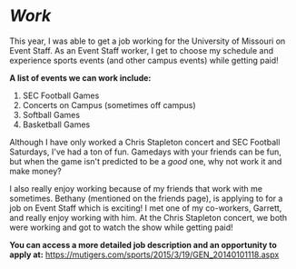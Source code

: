 # *Work*
This year, I was able to get a job working for the University of Missouri on Event Staff. As an Event Staff worker, I get to choose my schedule and experience sports events (and other campus events) while getting paid!

**A list of events we can work include:**
1. SEC Football Games
2. Concerts on Campus (sometimes off campus)
3. Softball Games
4. Basketball Games

Although I have only worked a Chris Stapleton concert and SEC Football Saturdays, I've had a ton of fun. Gamedays with your friends can be fun, but when the game isn't predicted to be a *good* one, why not work it and make money? 

I also really enjoy working because of my friends that work with me sometimes. Bethany (mentioned on the friends page), is applying to for a job on Event Staff which is exciting! I met one of my co-workers, Garrett, and really enjoy working with him. At the Chris Stapleton concert, we both were working and got to watch the show while getting paid!  

**You can access a more detailed job description and an opportunity to apply at:**
<https://mutigers.com/sports/2015/3/19/GEN_20140101118.aspx>
